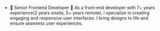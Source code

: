 - 👋 Senior Frontend Developer 👋
As a front-end developer with 7+ years experience(2 years onsite, 5+ years remote), I specialize in creating engaging and responsive user interfaces. I bring designs to life and ensure seamless user experiences.
<!---
sirius829/sirius829 is a ✨ special ✨ repository because its `README.md` (this file) appears on your GitHub profile.
You can click the Preview link to take a look at your changes.
--->
